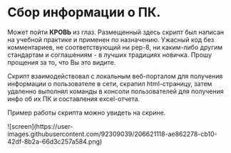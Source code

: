 # Сбор информации о ПК.

<p>Может пойти <b>КРОВЬ</b> из глаз. Размещенный здесь скрипт был написан на учебной практике и применен по назначению. Ужасный код без комментариев, не соответствующий ни pep-8, ни каким-либо другим стандартам и соглашениям - в лучших традициях новичка. Прошу прощения за то, что Вы это видите.</p>

<p>Скрипт взаимодействовал с локальным веб-порталом для получения информации о пользователе в сети, скрапил html-страницу, затем удаленно выполнял команды в консоли пользователей для получения инфо об их ПК и составления excel-отчета.</p>

<p>Пример работы скрипта можно увидеть на скрине.</p>
![screen](https://user-images.githubusercontent.com/92309039/206621118-ae862278-cb10-42df-8b2a-66d3c257a584.png)
